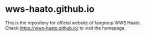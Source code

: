 # wws-haato.github.io
This is the repository for 
official website of fangroup WWS Haato.  
Check https://wws-haato.github.io/ to visit the homepage. 
